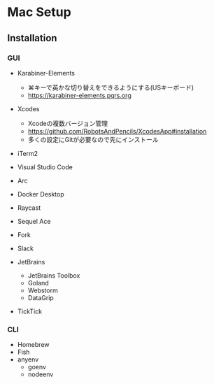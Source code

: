 # Mac Setup

## Installation

### GUI

- Karabiner-Elements
  - ⌘キーで英かな切り替えをできるようにする(USキーボード)
  - https://karabiner-elements.pqrs.org

- Xcodes
  - Xcodeの複数バージョン管理
  - https://github.com/RobotsAndPencils/XcodesApp#installation
  - 多くの設定にGitが必要なので先にインストール
  
- iTerm2
- Visual Studio Code
- Arc
- Docker Desktop
- Raycast
- Sequel Ace
- Fork
- Slack
- JetBrains
  - JetBrains Toolbox
  - Goland
  - Webstorm
  - DataGrip

- TickTick

### CLI
- Homebrew
- Fish
- anyenv
  - goenv
  - nodeenv
